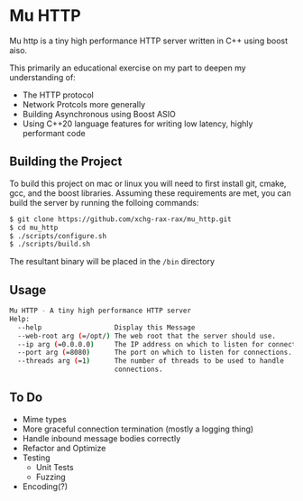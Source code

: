 # Mu HTTP 

Mu http is a tiny high performance HTTP server written in C++ using boost aiso.

This primarily an educational exercise on my part to deepen my understanding of:

* The HTTP protocol
* Network Protcols more generally
* Building Asynchronous using Boost ASIO
* Using C++20 language features for writing low latency, highly performant code

## Building the Project

To build this project on mac or linux you will need to first install git, cmake, gcc, and the boost libraries.
Assuming these requirements are met, you can build the server by running the folloing commands:

 ```bash
 $ git clone https://github.com/xchg-rax-rax/mu_http.git
 $ cd mu_http
 $ ./scripts/configure.sh
 $ ./scripts/build.sh
 ```
 
 The resultant binary will be placed in the `/bin` directory
 
 ## Usage

```bash
Mu HTTP - A tiny high performance HTTP server
Help:
  --help                  Display this Message
  --web-root arg (=/opt/) The web root that the server should use.
  --ip arg (=0.0.0.0)     The IP address on which to listen for connections.
  --port arg (=8080)      The port on which to listen for connections.
  --threads arg (=1)      The number of threads to be used to handle 
                          connections.
```

 ## To Do

* Mime types
* More graceful connection termination (mostly a logging thing)
* Handle inbound message bodies correctly
* Refactor and Optimize
* Testing 
    - Unit Tests
    - Fuzzing
* Encoding(?)

